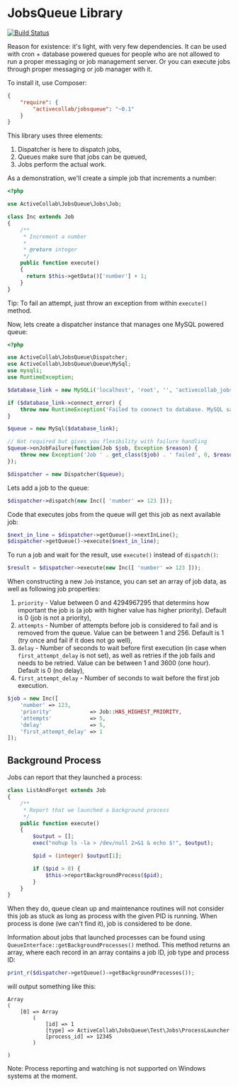 # JobsQueue Library

[![Build Status](https://travis-ci.org/activecollab/jobsqueue.svg?branch=master)](https://travis-ci.org/activecollab/jobsqueue)

Reason for existence: it's light, with very few dependencies. It can be used with cron + database powered queues for
people who are not allowed to run a proper messaging or job management server. Or you can execute jobs through proper
messaging or job manager with it.

To install it, use Composer:

```json
{
    "require": {
        "activecollab/jobsqueue": "~0.1"
    }
}
```


This library uses three elements:

1. Dispatcher is here to dispatch jobs,
2. Queues make sure that jobs can be queued,
3. Jobs perform the actual work.

As a demonstration, we'll create a simple job that increments a number:

```php
<?php

use ActiveCollab\JobsQueue\Jobs\Job;

class Inc extends Job
{
    /**
     * Increment a number
     *
     * @return integer
     */
    public function execute()
    {
      return $this->getData()['number'] + 1;
    }
}
```

Tip: To fail an attempt, just throw an exception from within `execute()` method.

Now, lets create a dispatcher instance that manages one MySQL powered queue:

```php
<?php

use ActiveCollab\JobsQueue\Dispatcher;
use ActiveCollab\JobsQueue\Queue\MySql;
use mysqli;
use RuntimeException;

$database_link = new MySQLi('localhost', 'root', '', 'activecollab_jobs_queue_test');

if ($database_link->connect_error) {
    throw new RuntimeException('Failed to connect to database. MySQL said: ' . $database_link->connect_error);
}

$queue = new MySql($database_link);

// Not required but gives you flexibility with failure handling
$queue->onJobFailure(function(Job $job, Exception $reason) {
    throw new Exception('Job ' . get_class($job) . ' failed', 0, $reason);
});

$dispatcher = new Dispatcher($queue);
```

Lets add a job to the queue:

```php
$dispatcher->dispatch(new Inc([ 'number' => 123 ]));
```

Code that executes jobs from the queue will get this job as next available job:

```php
$next_in_line = $dispatcher->getQueue()->nextInLine();
$dispatcher->getQueue()->execute($next_in_line);
```

To run a job and wait for the result, use `execute()` instead of `dispatch()`:

```php
$result = $dispatcher->execute(new Inc([ 'number' => 123 ]));
```

When constructing a new `Job` instance, you can set an array of job data, as well as following job properties:

1. `priority` - Value between 0 and 4294967295 that determins how important the job is (a job with higher value has higher priority). Default is 0 (job is not a priority),
2. `attempts` - Number of attempts before job is considered to fail and is removed from the queue. Value can be between 1 and 256. Default is 1 (try once and fail if it does not go well),
3. `delay` - Number of seconds to wait before first execution (in case when `first_attempt_delay` is not set), as well as retries if the job fails and needs to be retried. Value can be between 1 and 3600 (one hour). Default is 0 (no delay),
4. `first_attempt_delay` - Number of seconds to wait before the first job execution.

```php
$job = new Inc([
    'number' => 123,
    'priority'            => Job::HAS_HIGHEST_PRIORITY,
    'attempts'            => 5,
    'delay'               => 5,
    'first_attempt_delay' => 1
]);
```

## Background Process

Jobs can report that they launched a process:

```php
class ListAndForget extends Job
{
    /**
     * Report that we launched a background process
     */
    public function execute()
    {
        $output = [];
        exec("nohup ls -la > /dev/null 2>&1 & echo $!", $output);

        $pid = (integer) $output[1];

        if ($pid > 0) {
            $this->reportBackgroundProcess($pid);
        }
    }
}
```

When they do, queue clean up and maintenance routines will not consider this job as stuck as long as process with the given PID is running. When process is done (we can't find it), job is considered to be done.

Information about jobs that launched processes can be found using `QueueInterface::getBackgroundProcesses()` method. This method returns an array, where each record in an array contains a job ID, job type and process ID:

```php
print_r($dispatcher->getQueue()->getBackgroundProcesses());

```

will output something like this:

```
Array
(
    [0] => Array
        (
            [id] => 1
            [type] => ActiveCollab\JobsQueue\Test\Jobs\ProcessLauncher
            [process_id] => 12345
        )

)
```

Note: Process reporting and watching is not supported on Windows systems at the moment.